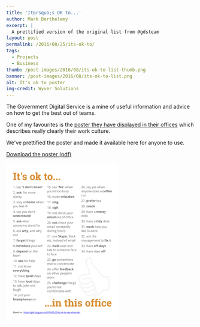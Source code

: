 ```yaml
---
title: 'It&rsquo;s OK to...'
author: Mark Berthelemy
excerpt: |
  A prettified version of the original list from @gdsteam
layout: post
permalink: /2016/08/25/its-ok-to/
tags:
  - Projects
  - Business
thumb: /post-images/2016/08/its-ok-to-list-thumb.png
banner: /post-images/2016/08/its-ok-to-list.png
alt: It's ok to poster
img-credit: Wyver Solutions
---
```

The Government Digital Service is a mine of useful information and advice on how to get the best out of teams.

One of my favourites is the <a href="https://gds.blog.gov.uk/2016/05/25/its-ok-to-say-whats-ok/" target="_blank">poster they have displayed in their offices</a> which describes really clearly their work culture.

We've prettified the poster and made it available here for anyone to use.

<a href="/assets/its-ok-to-list.pdf">Download the poster (pdf)</a>

<a href="/assets/its-ok-to-list.pdf"><img src="/post-images/2016/08/in-this-office-list.png" width="300" /></a>
